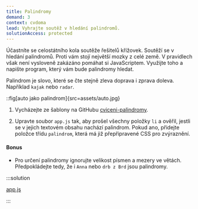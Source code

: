 ```yaml
---
title: Palindromy
demand: 3
context: cvdoma
lead: Vyhrajte soutěž v hledání palindromů.
solutionAccess: protected
---
```


Účastníte se celostátního kola soutěže řešitelů křížovek. Soutěží se v hledání palindromů. Proti vám stojí největší mozky z celé země. V pravidlech však není vysloveně zakázáno pomáhat si JavaScriptem. Využijte toho a napište program, který vám bude palindromy hledat.

Palindrom je slovo, které se čte stejně zleva doprava i zprava doleva. Například `kajak` nebo `radar`.

::fig[auto jako palindrom]{src=assets/auto.jpg}

1. Vycházejte ze šablony na GitHubu [cviceni-palindromy](https://github.com/Czechitas-podklady-WEB/cviceni-palindromy).

1. Upravte soubor `app.js` tak, aby prošel všechny položky `li` a ověřil, jestli se v jejich textovém obsahu nachází palindrom. Pokud ano, přidejte položce třídu `palindrom`, která má již přepřipravené CSS pro zvýraznění.

#### Bonus

- Pro určení palindromy ignorujte velikost písmen a mezery ve větách. Předpokládejte tedy, že i `Anna` nebo `drb z Brd` jsou palindromy.

:::solution

[app.js](https://github.com/Czechitas-podklady-WEB/cviceni-palindromy/blob/reseni/app.js)

:::
